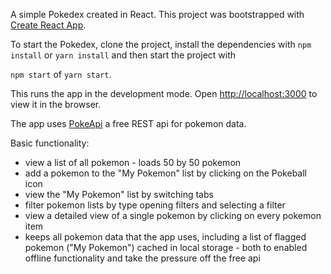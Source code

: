 A simple Pokedex created in React.
This project was bootstrapped with [Create React App](https://github.com/facebook/create-react-app).

To start the Pokedex, clone the project, install the dependencies with
`npm install` or `yarn install`
and then start the project with

`npm start` of `yarn start`.

This runs the app in the development mode.
Open [http://localhost:3000](http://localhost:3000) to view it in the browser.

The app uses [PokeApi](https://pokeapi.co/) a free REST api for pokemon data.

Basic functionality:
* view a list of all pokemon - loads 50 by 50 pokemon
* add a pokemon to the "My Pokemon" list by clicking on the Pokeball icon
* view the "My Pokemon" list by switching tabs
* filter pokemon lists by type opening filters and selecting a filter
* view a detailed view of a single pokemon by clicking on every pokemon item
* keeps all pokemon data that the app uses, including a list of flagged pokemon ("My Pokemon") cached in local storage - both to enabled offline functionality and take the pressure off the free api
